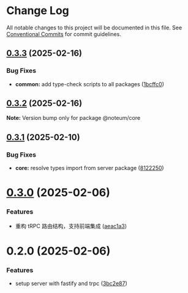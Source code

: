 # Change Log

All notable changes to this project will be documented in this file.
See [Conventional Commits](https://conventionalcommits.org) for commit guidelines.

## [0.3.3](https://github.com/ycc-im/noteum/compare/@noteum/core@0.3.2...@noteum/core@0.3.3) (2025-02-16)


### Bug Fixes

* **common:** add type-check scripts to all packages ([1bcffc0](https://github.com/ycc-im/noteum/commit/1bcffc0c881a9a02bf07672c27535bc12d54af74))





## [0.3.2](https://github.com/ycc-im/noteum/compare/@noteum/core@0.3.1...@noteum/core@0.3.2) (2025-02-16)

**Note:** Version bump only for package @noteum/core





## [0.3.1](https://github.com/ycc-im/noteum/compare/@noteum/core@0.3.0...@noteum/core@0.3.1) (2025-02-10)


### Bug Fixes

* **core:** resolve types import from server package ([8122250](https://github.com/ycc-im/noteum/commit/81222508a374b1e093b4d1a6e668bbc4b468adde))





# [0.3.0](https://github.com/ycc-im/noteum/compare/@noteum/core@0.2.0...@noteum/core@0.3.0) (2025-02-06)


### Features

* 重构 tRPC 路由结构，支持前端集成 ([aeac1a3](https://github.com/ycc-im/noteum/commit/aeac1a3774c9de08c5bcca0948dc1a07b1610962))





# 0.2.0 (2025-02-06)


### Features

* setup server with fastify and trpc ([3bc2e87](https://github.com/ycc-im/noteum/commit/3bc2e87fbab9b5d889c6f53f8c2904a91aa2280b))
